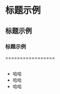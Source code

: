 # 标题示例
##  标题示例
###  标题示例
=================  
<ul>
  <li>哈哈</li> 
  <li>哈哈</li> 
  <li>哈哈</li> 
</ul>
